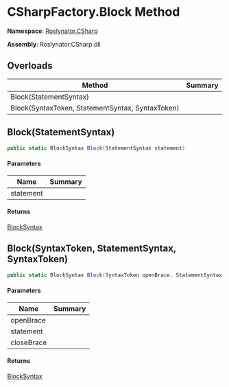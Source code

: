 # CSharpFactory\.Block Method

**Namespace**: [Roslynator.CSharp](../../README.md)

**Assembly**: Roslynator\.CSharp\.dll

## Overloads

| Method | Summary |
| ------ | ------- |
| Block\(StatementSyntax\) | |
| Block\(SyntaxToken, StatementSyntax, SyntaxToken\) | |

## Block\(StatementSyntax\)<a name="Roslynator_CSharp_CSharpFactory_Block_Microsoft_CodeAnalysis_CSharp_Syntax_StatementSyntax_"></a>

```csharp
public static BlockSyntax Block(StatementSyntax statement)
```

#### Parameters

| Name | Summary |
| ---- | ------- |
| statement | |

#### Returns

[BlockSyntax](https://docs.microsoft.com/en-us/dotnet/api/microsoft.codeanalysis.csharp.syntax.blocksyntax)

## Block\(SyntaxToken, StatementSyntax, SyntaxToken\)<a name="Roslynator_CSharp_CSharpFactory_Block_Microsoft_CodeAnalysis_CSharp_Syntax_StatementSyntax_"></a>

```csharp
public static BlockSyntax Block(SyntaxToken openBrace, StatementSyntax statement, SyntaxToken closeBrace)
```

#### Parameters

| Name | Summary |
| ---- | ------- |
| openBrace | |
| statement | |
| closeBrace | |

#### Returns

[BlockSyntax](https://docs.microsoft.com/en-us/dotnet/api/microsoft.codeanalysis.csharp.syntax.blocksyntax)

